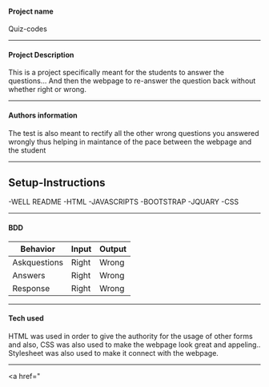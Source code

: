 #### Project name

Quiz-codes

---

#### Project Description

This is a project specifically meant for the students to answer the questions...
And then the webpage to re-answer the question back without whether right or wrong.

---

#### Authors information

The test is also meant to rectify all the other wrong questions you answered wrongly
thus helping in maintance of the pace between the webpage and the student

---

## Setup-Instructions

-WELL README
-HTML
-JAVASCRIPTS
-BOOTSTRAP
-JQUARY
-CSS

---

#### BDD

Behavior|Input|Output
--------|-----|------
Askquestions|Right|Wrong
Answers|Right|Wrong
Response|Right|Wrong

---

#### Tech used

HTML was used in order to give the authority for the usage
of other forms and also,
CSS was also used to make the webpage look great and appeling..
Stylesheet was also used  to make it connect with the webpage.

---
<a href="
